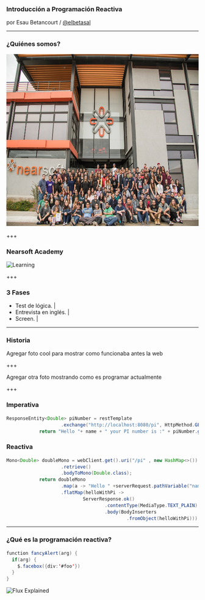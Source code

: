 ### Introducción a Programación Reactiva

por Esau Betancourt / [@elbetasal](https://twitter.com/elbetasal)

---
### ¿Quiénes somos?

<img src="assets/images/team.jpg" height="450px" >

+++
### Nearsoft Academy 

![Learning](https://media1.tenor.com/images/5b04f7e51bd8659b985b8aa4f86ffedc/tenor.gif?itemid=4472291)

+++ 
### 3 Fases

- Test de lógica. |
- Entrevista en inglés. |
- Screen. |

---

### Historia 

Agregar foto cool para mostrar como funcionaba antes la web

+++

Agregar otra foto mostrando como es programar actualmente

+++
### Imperativa

```java
ResponseEntity<Double> piNumber = restTemplate
					.exchange("http://localhost:8080/pi", HttpMethod.GET, HttpEntity.EMPTY, Double.class, new HashMap<>());
			return "Hello "+ name + " your PI number is :" + piNumber.getBody();
```

### Reactiva
```java
Mono<Double> doubleMono = webClient.get().uri("/pi" , new HashMap<>())
                    .retrieve()
                    .bodyToMono(Double.class);
            return doubleMono
                    .map(a -> "Hello " +serverRequest.pathVariable("name") + "your PI number is: "+ a)
                    .flatMap(helloWithPi ->
                            ServerResponse.ok()
                                    .contentType(MediaType.TEXT_PLAIN)
                                    .body(BodyInserters
                                            .fromObject(helloWithPi)));
```

---
### ¿Qué es la programación reactiva?




```java
function fancyAlert(arg) {
  if(arg) {
    $.facebox({div:'#foo'})
  }
}
```

![Flux Explained](https://facebook.github.io/flux/img/flux-simple-f8-diagram-explained-1300w.png)